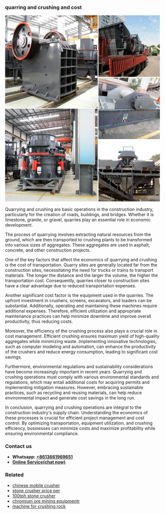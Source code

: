 <h3>quarring and crushing and cost</h3><img src='1706767063.jpg' alt=''><p>Quarrying and crushing are basic operations in the construction industry, particularly for the creation of roads, buildings, and bridges. Whether it is limestone, granite, or gravel, quarries play an essential role in economic development. </p><p>The process of quarrying involves extracting natural resources from the ground, which are then transported to crushing plants to be transformed into various sizes of aggregates. These aggregates are used in asphalt, concrete, and other construction projects. </p><p>One of the key factors that affect the economics of quarrying and crushing is the cost of transportation. Quarry sites are generally located far from the construction sites, necessitating the need for trucks or trains to transport materials. The longer the distance and the larger the volume, the higher the transportation cost. Consequently, quarries closer to construction sites have a clear advantage due to reduced transportation expenses.</p><p>Another significant cost factor is the equipment used in the quarries. The upfront investment in crushers, screens, excavators, and loaders can be substantial. Additionally, operating and maintaining these machines require additional expenses. Therefore, efficient utilization and appropriate maintenance practices can help minimize downtime and improve overall productivity, thus reducing costs.</p><p>Moreover, the efficiency of the crushing process also plays a crucial role in cost management. Efficient crushing ensures maximum yield of high-quality aggregates while minimizing waste. Implementing innovative technologies, such as computer modeling and automation, can enhance the productivity of the crushers and reduce energy consumption, leading to significant cost savings.</p><p>Furthermore, environmental regulations and sustainability considerations have become increasingly important in recent years. Quarrying and crushing operations must comply with various environmental standards and regulations, which may entail additional costs for acquiring permits and implementing mitigation measures. However, embracing sustainable practices, such as recycling and reusing materials, can help reduce environmental impact and generate cost savings in the long run.</p><p>In conclusion, quarrying and crushing operations are integral to the construction industry's supply chain. Understanding the economics of these processes is crucial for efficient project management and cost control. By optimizing transportation, equipment utilization, and crushing efficiency, businesses can minimize costs and maximize profitability while ensuring environmental compliance.</p><h3>Contact us</h3><ul><li><strong>Whatsapp:&nbsp;<a href="https://wa.me/8613661969651">+8613661969651</a></strong></li><li><a href="https://swt.shibang-china.com/?git&amp;zhl&amp;quarring and crushing and cost"><strong>Online Service(chat now)</strong></a></li></ul><h3>Related</h3><ul><li><a href='chinese mobile crusher.md'>chinese mobile crusher</a></li><li><a href='stone crusher price per.md'>stone crusher price per</a></li><li><a href='100tph stone crusher.md'>100tph stone crusher</a></li><li><a href='chromium ore mining equipmentr.md'>chromium ore mining equipmentr</a></li><li><a href='machine for crushing rock.md'>machine for crushing rock</a></li></ul>